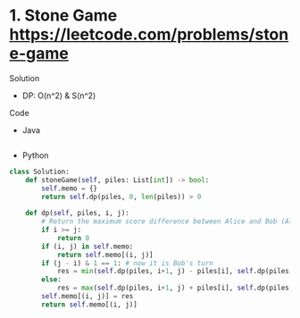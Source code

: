 # 1. Stone Game https://leetcode.com/problems/stone-game

Solution

- DP: O(n^2) & S(n^2)

Code

- Java

```java

```

- Python

```python
class Solution:
    def stoneGame(self, piles: List[int]) -> bool:
        self.memo = {}
        return self.dp(piles, 0, len(piles)) > 0
        
    def dp(self, piles, i, j):
        # Return the maximum score difference between Alice and Bob (Alice - Bob) given piles[i:j]
        if i >= j:
            return 0
        if (i, j) in self.memo:
            return self.memo[(i, j)]
        if (j - i) & 1 == 1: # now it is Bob's turn
            res = min(self.dp(piles, i+1, j) - piles[i], self.dp(piles, i, j-1) - piles[j-1])
        else:
            res = max(self.dp(piles, i+1, j) + piles[i], self.dp(piles, i, j-1) + piles[j-1])
        self.memo[(i, j)] = res
        return self.memo[(i, j)]
```
